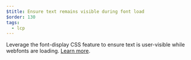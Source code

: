 ```yaml
---
$title: Ensure text remains visible during font load
$order: 130
tags:
  - lcp
---
```

Leverage the font-display CSS feature to ensure text is user-visible while
webfonts are loading. [Learn more](https://web.dev/font-display/).
